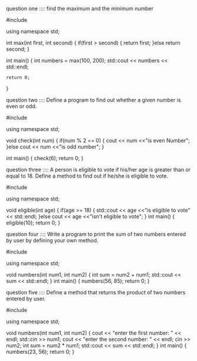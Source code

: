 question one :::: find the maximum and the minimum number

#include <iostream>

using namespace std;

int max(int first, int second) {
    if(first > second) {
        return first;
    }else return second;
}

int main()
{
    int numbers = max(100, 200);
    std::cout << numbers << std::endl;

    return 0;
}

question two :::: Define a program to find out whether a given number is even or odd.

#include <iostream>

using namespace std;

void check(int num) {
    if(num % 2 == 0) {
        cout << num <<"is even Number";
    }else
    cout << num <<"is odd number";
}

int main()
{
check(6);
    return 0;
}


question three :::: A person is eligible to vote if his/her age is greater than or equal to 18. Define a method to find out if he/she is eligible to vote.

#include <iostream>

using namespace std;

void eligible(int age) {
    if(age >= 18) {
        std::cout << age <<"is eligible to vote" << std::endl;
    }else
    cout << age <<"isn't eligible to vote";
}
int main()
{
    eligible(10);
    return 0;
}


question four :::: Write a program to print the sum of two numbers entered by user by defining your own method.

#include <iostream>

using namespace std;

void numbers(int num1, int num2) {
    int sum = num2 + num1;
    std::cout << sum << std::endl;
}
int main()
{
    numbers(56, 85);
    return 0;
}


question five ::::  Define a method that returns the product of two numbers entered by user.

#include <iostream>

using namespace std;

void numbers(int num1, int num2) {
    cout << "enter the first number: " << endl;
    std::cin >> num1;
    cout << "enter the second number: " << endl;
    cin >> num2;
    int sum = num2 * num1;
    std::cout << sum << std::endl;
}
int main()
{
    numbers(23, 56);
    return 0;
}